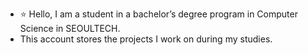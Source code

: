 - ⭐ Hello, I am a student in a bachelor’s degree program in Computer Science in SEOULTECH.
- This account stores the projects I work on during my studies.
